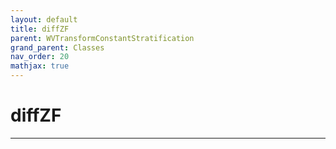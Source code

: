 ```yaml
---
layout: default
title: diffZF
parent: WVTransformConstantStratification
grand_parent: Classes
nav_order: 20
mathjax: true
---
```


#  diffZF




---

